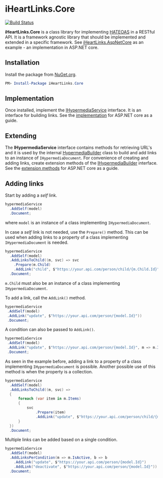 # iHeartLinks.Core

[![Build Status](https://dev.azure.com/marlon-hizole/iHeartLinks/_apis/build/status/iHeartLinks.Core.CI?branchName=master)](https://dev.azure.com/marlon-hizole/iHeartLinks/_build/latest?definitionId=13&branchName=master)

**iHeartLinks.Core** is a class library for implementing [HATEOAS](https://en.wikipedia.org/wiki/HATEOAS) in a RESTful API. It is a framework agnostic library that should be implemented and extended in a specific framework. See [iHeartLinks.AspNetCore](https://github.com/ponki-d-monkey/iHeartLinks.AspNetCore) as an example - an implementation in ASP.NET core.

## Installation

Install the package from [NuGet.org](https://www.nuget.org/packages/iHeartLinks.Core/).

```powershell
PM> Install-Package iHeartLinks.Core
```

## Implementation

Once installed, implement the [IHypermediaService](src/iHeartLinks.Core/IHypermediaService.cs) interface. It is an interface for building links. See the [implementation](https://github.com/ponki-d-monkey/iHeartLinks.AspNetCore/blob/master/src/iHeartLinks.AspNetCore/HypermediaService.cs) for ASP.NET core as a guide.

## Extending

The **IHypermediaService** interface contains methods for retrieving URL's and it is used by the internal [HypermediaBuilder](src/iHeartLinks.Core/HypermediaBuilder.cs) class to build and add links to an instance of `IHypermediaDocument`. For convenience of creating and adding links, create extension methods of the [IHypermediaBuilder](src/iHeartLinks.Core/IHypermediaBuilder.cs) interface. See the [extension methods](https://github.com/ponki-d-monkey/iHeartLinks.AspNetCore/blob/master/src/iHeartLinks.AspNetCore/HypermediaBuilderExtension.cs) for ASP.NET core as a guide.

## Adding links

Start by adding a _self_ link.

```csharp
hypermediaService
  .AddSelf(model)
  .Document;
```

where `model` is an instance of a class implementing `IHypermediaDocument`.

In case a _self_ link is not needed, use the `Prepare()` method. This can be used when adding links to a property of a class implementing `IHypermediaDocument` is needed.

```csharp
hypermediaService
  .AddSelf(model)
  .AddLinksToChild((m, svc) => svc
    .Prepare(m.Child)
    .AddLink("child", $"https://your.api.com/person/child/{m.Child.Id}"))
  .Document;
```

`m.Child` must also be an instance of a class implementing `IHypermediaDocument`.

To add a link, call the `AddLink()` method.

```csharp
hypermediaService
 .AddSelf(model)
 .AddLink("update", $"https://your.api.com/person/{model.Id}"))
 .Document;
```

A condition can also be passed to `AddLink()`.

```csharp
hypermediaService
 .AddSelf(model)
 .AddLink("update", $"https://your.api.com/person/{model.Id}", m => m.IsActive))
 .Document;
```

As seen in the example before, adding a link to a property of a class implementing `IHypermediaDocument` is possible. Another possible use of this method is when the property is a collection.

```csharp
hypermediaService
  .AddSelf(model)
  .AddLinksToChild((m, svc) =>
  {
      foreach (var item in m.Items)
      {
          svc
              .Prepare(item)
              .AddLink("update", $"https://your.api.com/person/child/{m.Child.Id}");
      }
  })
  .Document;
```

Multiple links can be added based on a single condition.

```csharp
hypermediaService
  .AddSelf(model)
  .AddLinksPerCondition(m => m.IsActive, b => b
    .AddLink("update", $"https://your.api.com/person/{model.Id}")
    .AddLink("deactivate", $"https://your.api.com/person/{model.Id}"))
  .Document;
```
